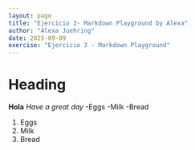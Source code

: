 ```yaml
---
layout: page
title: "Ejercicio 3- Markdown Playground by Alexa"
author: "Alexa Juehring"
date: 2025-09-09
exercise: "Ejercicio 3 - Markdown Playground"
---
```


# Heading

**Hola**
*Have a great day*
-Eggs
-Milk
-Bread
1. Eggs
2. Milk
3. Bread
